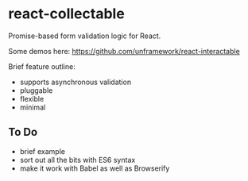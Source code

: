# react-collectable

Promise-based form validation logic for React.

Some demos here: https://github.com/unframework/react-interactable

Brief feature outline:

- supports asynchronous validation
- pluggable
- flexible
- minimal

## To Do

- brief example
- sort out all the bits with ES6 syntax
- make it work with Babel as well as Browserify
